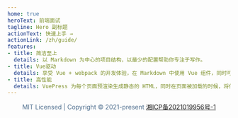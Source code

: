 ```yaml
---
home: true
heroText: 前端面试
tagline: Hero 副标题
actionText: 快速上手 →
actionLink: /zh/guide/
features:
- title: 简洁至上
  details: 以 Markdown 为中心的项目结构，以最少的配置帮助你专注于写作。
- title: Vue驱动
  details: 享受 Vue + webpack 的开发体验，在 Markdown 中使用 Vue 组件，同时可以使用 Vue 来开发自定义主题。
- title: 高性能
  details: VuePress 为每个页面预渲染生成静态的 HTML，同时在页面被加载的时候，将作为 SPA 运行。
---
```

<div align=center>
<font color=#4e6e8e>
MIT Licensed | Copyright © 2021-present
<a href="http://beian.miit.gov.cn/">湘ICP备2021019956号-1</a>
</font>
</div>

